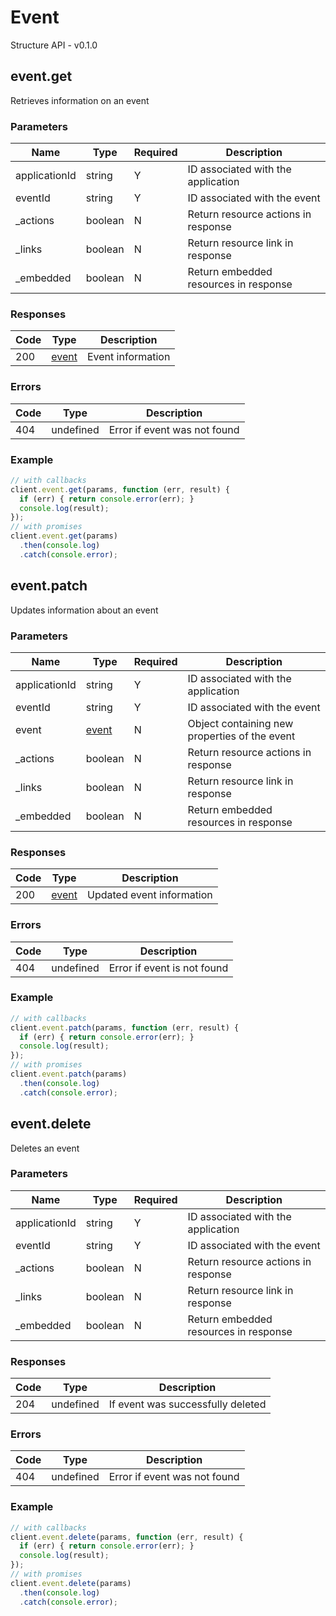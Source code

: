 # Event
Structure API - v0.1.0

## event.get
Retrieves information on an event



### Parameters
| Name | Type | Required | Description |
| ---- | ---- | -------- | ----------- |
| applicationId | string | Y | ID associated with the application |
| eventId | string | Y | ID associated with the event |
| _actions | boolean | N | Return resource actions in response |
| _links | boolean | N | Return resource link in response |
| _embedded | boolean | N | Return embedded resources in response |

### Responses
| Code | Type | Description |
| ---- | ---- | ----------- |
| 200 | [event](_schemas.md#event) | Event information |

### Errors
| Code | Type | Description |
| ---- | ---- | ----------- |
| 404 | undefined | Error if event was not found |

### Example
```javascript
// with callbacks
client.event.get(params, function (err, result) {
  if (err) { return console.error(err); }
  console.log(result);
});
// with promises
client.event.get(params)
  .then(console.log)
  .catch(console.error);
```
## event.patch
Updates information about an event



### Parameters
| Name | Type | Required | Description |
| ---- | ---- | -------- | ----------- |
| applicationId | string | Y | ID associated with the application |
| eventId | string | Y | ID associated with the event |
| event | [event](_schemas.md#event) | N | Object containing new properties of the event |
| _actions | boolean | N | Return resource actions in response |
| _links | boolean | N | Return resource link in response |
| _embedded | boolean | N | Return embedded resources in response |

### Responses
| Code | Type | Description |
| ---- | ---- | ----------- |
| 200 | [event](_schemas.md#event) | Updated event information |

### Errors
| Code | Type | Description |
| ---- | ---- | ----------- |
| 404 | undefined | Error if event is not found |

### Example
```javascript
// with callbacks
client.event.patch(params, function (err, result) {
  if (err) { return console.error(err); }
  console.log(result);
});
// with promises
client.event.patch(params)
  .then(console.log)
  .catch(console.error);
```
## event.delete
Deletes an event



### Parameters
| Name | Type | Required | Description |
| ---- | ---- | -------- | ----------- |
| applicationId | string | Y | ID associated with the application |
| eventId | string | Y | ID associated with the event |
| _actions | boolean | N | Return resource actions in response |
| _links | boolean | N | Return resource link in response |
| _embedded | boolean | N | Return embedded resources in response |

### Responses
| Code | Type | Description |
| ---- | ---- | ----------- |
| 204 | undefined | If event was successfully deleted |

### Errors
| Code | Type | Description |
| ---- | ---- | ----------- |
| 404 | undefined | Error if event was not found |

### Example
```javascript
// with callbacks
client.event.delete(params, function (err, result) {
  if (err) { return console.error(err); }
  console.log(result);
});
// with promises
client.event.delete(params)
  .then(console.log)
  .catch(console.error);
```
